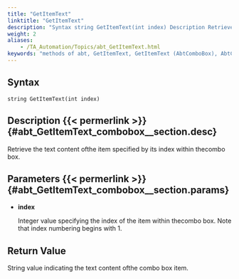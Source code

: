 ```yaml
--- 
title: "GetItemText"
linktitle: "GetItemText"
description: "Syntax string GetItemText(int index) Description Retrieve the text content of the item specified by its index within the combo box. Parameters index Integer value specifying the index of the item ..."
weight: 2
aliases: 
    - /TA_Automation/Topics/abt_GetItemText.html
keywords: "methods of abt, GetItemText, GetItemText (AbtComboBox), AbtComboBox, getitemtext, abtcombobox getitemtext, content of item in combo box, get value of item from combo box, content of item in combox box"
---
```


## Syntax

`string GetItemText(int index)`

## Description {{< permerlink >}} {#abt_GetItemText_combobox__section.desc} 

Retrieve the text content ofthe item specified by its index within thecombo box.

## Parameters {{< permerlink >}} {#abt_GetItemText_combobox__section.params} 

-   **index**

    Integer value specifying the index of the item within thecombo box. Note that index numbering begins with 1.


## Return Value

String value indicating the text content ofthe combo box item.




